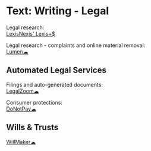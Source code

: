 # Text: Writing - Legal

Legal research:  
[LexisNexis' Lexis+$](https://www.lexisnexis.com/en-us/products/lexis-plus.page)

Legal research - complaints and online material removal:  
[Lumen☁](https://lumendatabase.org/)

## Automated Legal Services

Filings and auto-generated documents:  
[LegalZoom☁](https://www.legalzoom.com/)

Consumer protections:  
[DoNotPay☁](https://donotpay.com/)

## Wills & Trusts

[WillMaker☁](https://www.willmaker.com/)
